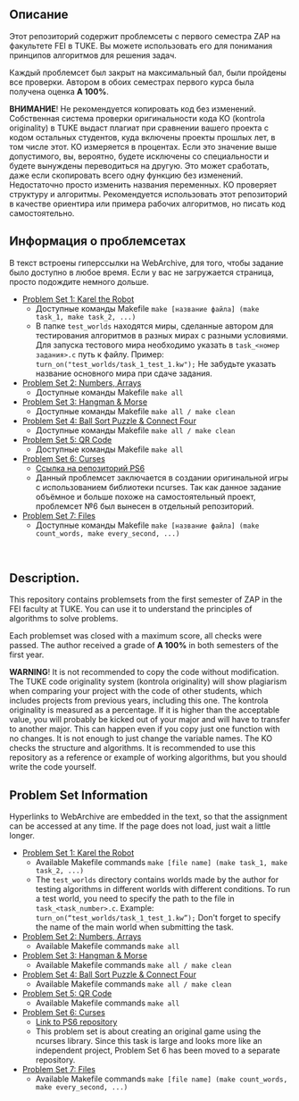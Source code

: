 ## Описание
Этот репозиторий содержит проблемсеты с первого семестра ZAP на факультете FEI в TUKE. Вы можете использовать его для понимания принципов алгоритмов для решения задач. 

Каждый проблемсет был закрыт на максимальный бал, были пройдены все проверки. Автором в обоих семестрах первого курса была получена оценка **A 100%**.

**ВНИМАНИЕ**! Не рекомендуется копировать код без изменений. Собственная система проверки оригинальности кода КО (kontrola originality) в TUKE выдаст плагиат при сравнении вашего проекта с кодом остальных студентов, куда включены проекты прошлых лет, в том числе этот. КО измеряется в процентах. Если это значение выше допустимого, вы, вероятно, будете исключены со специальности и будете вынуждены переводиться на другую. Это может сработать, даже если скопировать всего одну функцию без изменений. Недостаточно просто изменить названия переменных. КО проверяет структуру и алгоритмы. Рекомендуется использовать этот репозиторий в качестве ориентира или примера рабочих алгоритмов, но писать код самостоятельно. 
## Информация о проблемсетах
В текст встроены гиперссылки на WebArchive, для того, чтобы задание было доступно в любое время. Если у вас не загружается страница, просто подождите немного дольше.

 - [Problem Set 1: Karel the Robot](https://web.archive.org/web/20240324150342/https://kurzy.kpi.fei.tuke.sk/zap/problemsets/ps-01.html)
	 - Доступные команды Makefile `make [название файла] (make task_1, make task_2, ...)`
	 - В папке `test_worlds` находятся миры, сделанные автором для тестирования алгоритмов в разных мирах с разными условиями. Для запуска тестового мира необходимо указать в `task_<номер задания>.c` путь к файлу. Пример: `turn_on("test_worlds/task_1_test_1.kw");` Не забудьте указать название основного мира при сдаче задания.
 - [Problem Set 2: Numbers, Arrays](https://web.archive.org/web/20240324150342/https://kurzy.kpi.fei.tuke.sk/zap/problemsets/ps-02.html)
	 - Доступные команды Makefile `make all`
 - [Problem Set 3: Hangman & Morse](https://web.archive.org/web/20240324150342/https://kurzy.kpi.fei.tuke.sk/zap/problemsets/ps-03.html)
	 - Доступные команды Makefile `make all / make clean`
 - [Problem Set 4: Ball Sort Puzzle & Connect Four](https://web.archive.org/web/20240324150342/https://kurzy.kpi.fei.tuke.sk/zap/problemsets/ps-04.html)
 	 - Доступные команды Makefile `make all / make clean`
 - [Problem Set 5: QR Code](https://web.archive.org/web/20240324150344/https://kurzy.kpi.fei.tuke.sk/zap/problemsets/ps-05.html)
	 - Доступные команды Makefile `make all`
 - [Problem Set 6: Curses](https://web.archive.org/web/20240324150344/https://kurzy.kpi.fei.tuke.sk/zap/problemsets/ps-06.html)
	 - [Ссылка на репозиторий PS6](https://github.com/mon1t0r/Pac-Man-ASCII)
	 - Данный проблемсет заключается в создании оригинальной игры с использованием библиотеки ncurses. Так как данное задание объёмное и больше похоже на самостоятельный проект, проблемсет №6 был вынесен в отдельный репозиторий.
 - [Problem Set 7: Files](https://web.archive.org/web/20240324150342/https://kurzy.kpi.fei.tuke.sk/zap/problemsets/ps-07.html)
	 - Доступные команды Makefile `make [название файла] (make count_words, make every_second, ...)`

 
## Description.
This repository contains problemsets from the first semester of ZAP in the FEI faculty at TUKE. You can use it to understand the principles of algorithms to solve problems. 

Each problemset was closed with a maximum score, all checks were passed. The author received a grade of **A 100%** in both semesters of the first year.

**WARNING**! It is not recommended to copy the code without modification. The TUKE code originality system (kontrola originality) will show plagiarism when comparing your project with the code of other students, which includes projects from previous years, including this one. The kontrola originality is measured as a percentage. If it is higher than the acceptable value, you will probably be kicked out of your major and will have to transfer to another major. This can happen even if you copy just one function with no changes. It is not enough to just change the variable names. The KO checks the structure and algorithms. It is recommended to use this repository as a reference or example of working algorithms, but you should write the code yourself. 

## Problem Set Information
Hyperlinks to WebArchive are embedded in the text, so that the assignment can be accessed at any time. If the page does not load, just wait a little longer.

 - [Problem Set 1: Karel the Robot](https://web.archive.org/web/20240324150342/https://kurzy.kpi.fei.tuke.sk/zap/problemsets/ps-01.html)
	 - Available Makefile commands `make [file name] (make task_1, make task_2, ...)`
	 - The `test_worlds` directory contains worlds made by the author for testing algorithms in different worlds with different conditions. To run a test world, you need to specify the path to the file in `task_<task_number>.c`. Example: `turn_on(“test_worlds/task_1_test_1.kw”);` Don't forget to specify the name of the main world when submitting the task.
 - [Problem Set 2: Numbers, Arrays](https://web.archive.org/web/20240324150342/https://kurzy.kpi.fei.tuke.sk/zap/problemsets/ps-02.html)
	 - Available Makefile commands `make all`
 - [Problem Set 3: Hangman & Morse](https://web.archive.org/web/20240324150342/https://kurzy.kpi.fei.tuke.sk/zap/problemsets/ps-03.html)
	 - Available Makefile commands `make all / make clean`
 - [Problem Set 4: Ball Sort Puzzle & Connect Four](https://web.archive.org/web/20240324150342/https://kurzy.kpi.fei.tuke.sk/zap/problemsets/ps-04.html)
 	 - Available Makefile commands `make all / make clean`
 - [Problem Set 5: QR Code](https://web.archive.org/web/20240324150344/https://kurzy.kpi.fei.tuke.sk/zap/problemsets/ps-05.html)
	 - Available Makefile commands `make all`
 - [Problem Set 6: Curses](https://web.archive.org/web/20240324150344/https://kurzy.kpi.fei.tuke.sk/zap/problemsets/ps-06.html)
	 - [Link to PS6 repository](https://github.com/mon1t0r/Pac-Man-ASCII)
	 - This problem set is about creating an original game using the ncurses library. Since this task is large and looks more like an independent project, Problem Set 6 has been moved to a separate repository.
 - [Problem Set 7: Files](https://web.archive.org/web/20240324150342/https://kurzy.kpi.fei.tuke.sk/zap/problemsets/ps-07.html)
   - Available Makefile commands `make [file name] (make count_words, make every_second, ...)`
